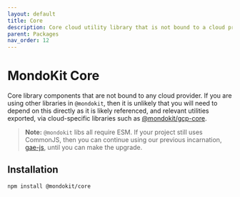 ```yaml
---
layout: default
title: Core
description: Core cloud utility library that is not bound to a cloud provider
parent: Packages
nav_order: 12
---
```


# MondoKit Core

Core library components that are not bound to any cloud provider. If you are using other libraries in `@mondokit`, then it is unlikely that you will need to depend on
this directly as it is likely referenced, and relevant utilities exported, via cloud-specific libraries such as [@mondokit/gcp-core](./gcp-core.md).

> **Note:** `@mondokit` libs all require ESM. If your project still uses CommonJS, then you can continue using our previous incarnation, [gae-js](https://mondo-mob.github.io/gae-js-docs), until you can make the upgrade.

## Installation

```sh
npm install @mondokit/core
```
